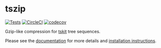 # tszip
[![Tests](https://github.com/tskit-dev/tszip/actions/workflows/tests.yml/badge.svg)](https://github.com/tskit-dev/tszip/actions/workflows/tests.yml) [![CircleCI](https://circleci.com/gh/tskit-dev/tszip.svg?style=svg)](https://circleci.com/gh/tskit-dev/tszip) [![codecov](https://codecov.io/gh/tskit-dev/tszip/branch/main/graph/badge.svg)](https://codecov.io/gh/tskit-dev/tszip)

Gzip-like compression for [tskit](https://tskit.dev/software/tskit.html) tree sequences.

Please see the [documentation](https://tskit.dev/tszip/docs/latest/) for more details
and [installation instructions](https://tskit.dev/tszip/docs/latest/installation.html).
